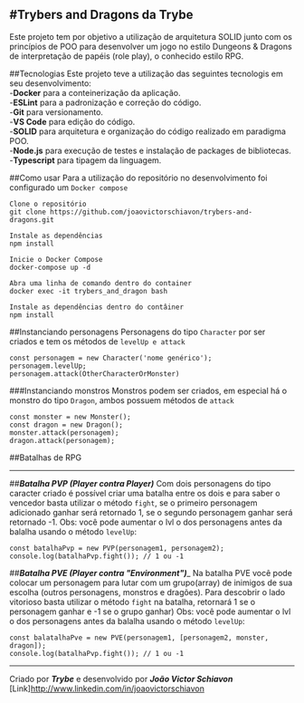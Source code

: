 #Trybers and Dragons da Trybe
---
Este projeto tem por objetivo a utilização de arquitetura SOLID junto com os princípios de POO para desenvolver um jogo no estilo Dungeons & Dragons de interpretação de papéis (role play), o conhecido estilo RPG.

##Tecnologias
Este projeto teve a utilização das seguintes tecnologis em seu desenvolvimento:  
-__Docker__ para a conteinerização da aplicação.  
-__ESLint__ para a padronização e correção do código.  
-__Git__ para versionamento.  
-__VS Code__ para edição do código.  
-__SOLID__ para arquitetura e organização do código realizado em  paradigma POO.  
-__Node.js__ para execução de testes e instalação de packages de bibliotecas.  
-__Typescript__ para tipagem da linguagem.  

##Como usar
Para a utilização do repositório no desenvolvimento foi configurado um `Docker compose`

```
Clone o repositório
git clone https://github.com/joaovictorschiavon/trybers-and-dragons.git

Instale as dependências
npm install

Inicie o Docker Compose
docker-compose up -d

Abra uma linha de comando dentro do container
docker exec -it trybers_and_dragon bash

Instale as dependências dentro do contâiner
npm install
```

##Instanciando personagens
Personagens do tipo `Character` por ser criados e tem os métodos de `levelUp e attack`
```
const personagem = new Character('nome genérico');
personagem.levelUp;
personagem.attack(OtherCharacterOrMonster)
```

###Instanciando monstros
Monstros podem ser criados, em especial há o monstro do tipo `Dragon`, ambos possuem métodos de `attack`
```
const monster = new Monster();
const dragon = new Dragon();
monster.attack(personagem);
dragon.attack(personagem);
```

##Batalhas de RPG
***
##___Batalha PVP (Player contra Player)___
Com dois personagens do tipo caracter criado é possível criar uma batalha entre os dois e para saber o vencedor basta utilizar o método `fight`, se o primeiro personagem adicionado ganhar será retornado 1, se o segundo personagem ganhar será retornado -1. Obs: você pode aumentar o lvl o dos personagens antes da balalha usando o método `levelUp`:
```
const batalhaPvp = new PVP(personagem1, personagem2);
console.log(batalhaPvp.fight()); // 1 ou -1
```

##___Batalha PVE (Player contra "Environment")____
Na batalha PVE você pode colocar um personagem para lutar com um grupo(array) de inimigos de sua escolha (outros personagens, monstros e dragões). Para descobrir o lado vitorioso basta utilizar o método `fight` na batalha, retornará 1 se o personagem ganhar e -1 se o grupo ganhar) Obs: você pode aumentar o lvl o dos personagens antes da balalha usando o método `levelUp`:
```
const balatalhaPve = new PVE(personagem1, [personagem2, monster, dragon]);
console.log(batalhaPvp.fight()); // 1 ou -1
```

***

Criado por ___Trybe___ e desenvolvido por ___João Victor Schiavon___
[Link]http://www.linkedin.com/in/joaovictorschiavon

